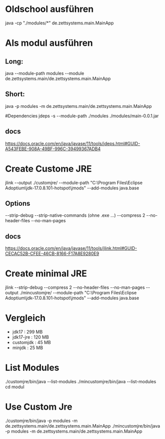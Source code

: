# Oldschool ausführen
java -cp "./modules/*" de.zettsystems.main.MainApp

# Als modul ausführen
## Long:
java --module-path modules --module de.zettsystems.main/de.zettsystems.main.MainApp
## Short:
java -p modules -m de.zettsystems.main/de.zettsystems.main.MainApp 

#Dependencies
jdeps -s --module-path ./modules ./modules/main-0.0.1.jar
## docs
https://docs.oracle.com/en/java/javase/11/tools/jdeps.html#GUID-A543FEBE-908A-49BF-996C-39499367ADB4

# Create Custome JRE
jlink --output ./customjre/ --module-path "C:\Program Files\Eclipse Adoptium\jdk-17.0.8.101-hotspot\jmods" --add-modules java.base
## Options
--strip-debug
--strip-native-commands (ohne .exe ...)
--compress 2
--no-header-files
--no-man-pages
## docs
https://docs.oracle.com/en/java/javase/11/tools/jlink.html#GUID-CECAC52B-CFEE-46CB-8166-F17A8E9280E9
# Create minimal JRE
jlink --strip-debug --compress 2 --no-header-files --no-man-pages --output ./mincustomjre/ --module-path "C:\Program Files\Eclipse Adoptium\jdk-17.0.8.101-hotspot\jmods" --add-modules java.base
# Vergleich
- jdk17 	: 299 MB
- jdk17-jre : 120 MB
- customjdk	:  45 MB
- minjdk	:  25 MB

# List Modules
./customjre/bin/java --list-modules
./mincustomjre/bin/java --list-modules
cd modul

# Use Custom Jre
./customjre/bin/java -p modules -m de.zettsystems.main/de.zettsystems.main.MainApp 
./mincustomjre/bin/java -p modules -m de.zettsystems.main/de.zettsystems.main.MainApp 

